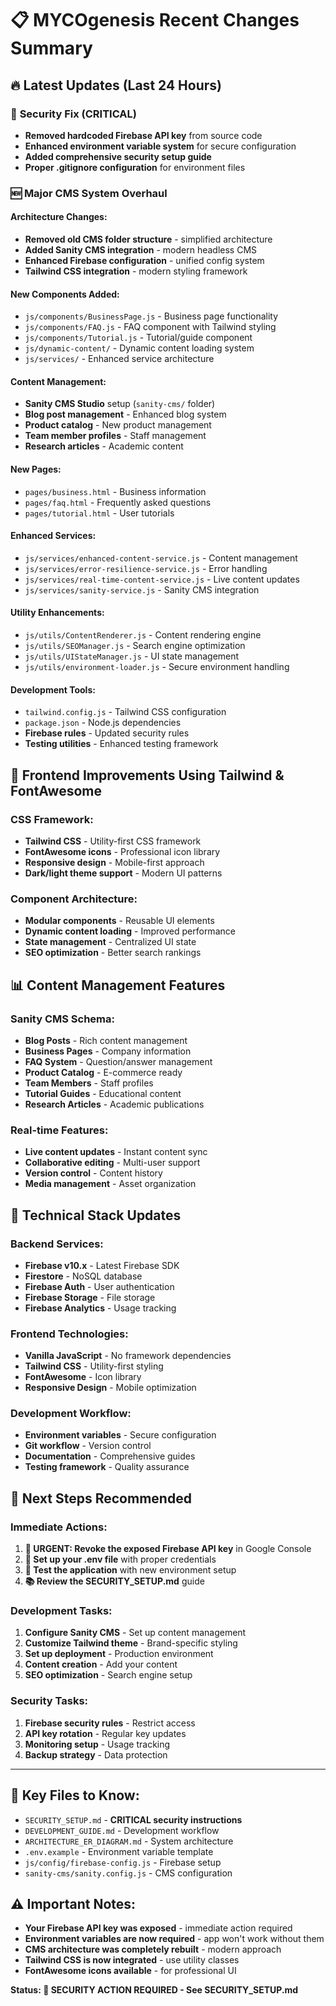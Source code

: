 # 📋 MYCOgenesis Recent Changes Summary

## 🔥 Latest Updates (Last 24 Hours)

### 🔐 **Security Fix (CRITICAL)**
- **Removed hardcoded Firebase API key** from source code
- **Enhanced environment variable system** for secure configuration
- **Added comprehensive security setup guide**
- **Proper .gitignore configuration** for environment files

### 🆕 **Major CMS System Overhaul**

#### **Architecture Changes:**
- **Removed old CMS folder structure** - simplified architecture
- **Added Sanity CMS integration** - modern headless CMS
- **Enhanced Firebase configuration** - unified config system
- **Tailwind CSS integration** - modern styling framework

#### **New Components Added:**
- `js/components/BusinessPage.js` - Business page functionality
- `js/components/FAQ.js` - FAQ component with Tailwind styling
- `js/components/Tutorial.js` - Tutorial/guide component
- `js/dynamic-content/` - Dynamic content loading system
- `js/services/` - Enhanced service architecture

#### **Content Management:**
- **Sanity CMS Studio** setup (`sanity-cms/` folder)
- **Blog post management** - Enhanced blog system
- **Product catalog** - New product management
- **Team member profiles** - Staff management
- **Research articles** - Academic content

#### **New Pages:**
- `pages/business.html` - Business information
- `pages/faq.html` - Frequently asked questions  
- `pages/tutorial.html` - User tutorials

#### **Enhanced Services:**
- `js/services/enhanced-content-service.js` - Content management
- `js/services/error-resilience-service.js` - Error handling
- `js/services/real-time-content-service.js` - Live content updates
- `js/services/sanity-service.js` - Sanity CMS integration

#### **Utility Enhancements:**
- `js/utils/ContentRenderer.js` - Content rendering engine
- `js/utils/SEOManager.js` - Search engine optimization
- `js/utils/UIStateManager.js` - UI state management
- `js/utils/environment-loader.js` - Secure environment handling

#### **Development Tools:**
- `tailwind.config.js` - Tailwind CSS configuration
- `package.json` - Node.js dependencies
- **Firebase rules** - Updated security rules
- **Testing utilities** - Enhanced testing framework

## 🎨 **Frontend Improvements Using Tailwind & FontAwesome**

### **CSS Framework:**
- **Tailwind CSS** - Utility-first CSS framework
- **FontAwesome icons** - Professional icon library
- **Responsive design** - Mobile-first approach
- **Dark/light theme support** - Modern UI patterns

### **Component Architecture:**
- **Modular components** - Reusable UI elements
- **Dynamic content loading** - Improved performance
- **State management** - Centralized UI state
- **SEO optimization** - Better search rankings

## 📊 **Content Management Features**

### **Sanity CMS Schema:**
- **Blog Posts** - Rich content management
- **Business Pages** - Company information
- **FAQ System** - Question/answer management
- **Product Catalog** - E-commerce ready
- **Team Members** - Staff profiles
- **Tutorial Guides** - Educational content
- **Research Articles** - Academic publications

### **Real-time Features:**
- **Live content updates** - Instant content sync
- **Collaborative editing** - Multi-user support
- **Version control** - Content history
- **Media management** - Asset organization

## 🔧 **Technical Stack Updates**

### **Backend Services:**
- **Firebase v10.x** - Latest Firebase SDK
- **Firestore** - NoSQL database
- **Firebase Auth** - User authentication
- **Firebase Storage** - File storage
- **Firebase Analytics** - Usage tracking

### **Frontend Technologies:**
- **Vanilla JavaScript** - No framework dependencies
- **Tailwind CSS** - Utility-first styling
- **FontAwesome** - Icon library
- **Responsive Design** - Mobile optimization

### **Development Workflow:**
- **Environment variables** - Secure configuration
- **Git workflow** - Version control
- **Documentation** - Comprehensive guides
- **Testing framework** - Quality assurance

## 🚀 **Next Steps Recommended**

### **Immediate Actions:**
1. **🔐 URGENT: Revoke the exposed Firebase API key** in Google Console
2. **📝 Set up your .env file** with proper credentials
3. **🧪 Test the application** with new environment setup
4. **📚 Review the SECURITY_SETUP.md** guide

### **Development Tasks:**
1. **Configure Sanity CMS** - Set up content management
2. **Customize Tailwind theme** - Brand-specific styling
3. **Set up deployment** - Production environment
4. **Content creation** - Add your content
5. **SEO optimization** - Search engine setup

### **Security Tasks:**
1. **Firebase security rules** - Restrict access
2. **API key rotation** - Regular key updates
3. **Monitoring setup** - Usage tracking
4. **Backup strategy** - Data protection

---

## 📁 **Key Files to Know:**

- `SECURITY_SETUP.md` - **CRITICAL security instructions**
- `DEVELOPMENT_GUIDE.md` - Development workflow
- `ARCHITECTURE_ER_DIAGRAM.md` - System architecture
- `.env.example` - Environment variable template
- `js/config/firebase-config.js` - Firebase setup
- `sanity-cms/sanity.config.js` - CMS configuration

## ⚠️ **Important Notes:**

- **Your Firebase API key was exposed** - immediate action required
- **Environment variables are now required** - app won't work without them
- **CMS architecture was completely rebuilt** - modern approach
- **Tailwind CSS is now integrated** - use utility classes
- **FontAwesome icons available** - for professional UI

**Status: 🔴 SECURITY ACTION REQUIRED - See SECURITY_SETUP.md**
